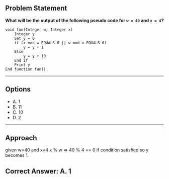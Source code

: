 ## Problem Statement

**What will be the output of the following pseudo code for `w = 40` and `x = 4`?**

```pseudo
void fun(Integer w, Integer x)
    Integer y
    Set y = 0
    if (x mod w EQUALS 0 || w mod x EQUALS 0)
        y = y + 1
    Else
        y = y + 10
    End if
    Print y
End function fun()
```

---

## Options

- A. 1  
- B. 11  
- C. 10  
- D. 2  

---

## Approach

given w=40 and x=4
  x % w => 40 % 4 == 0
  if condition satisfied so y becomes 1.


## Correct Answer: **A. 1**
